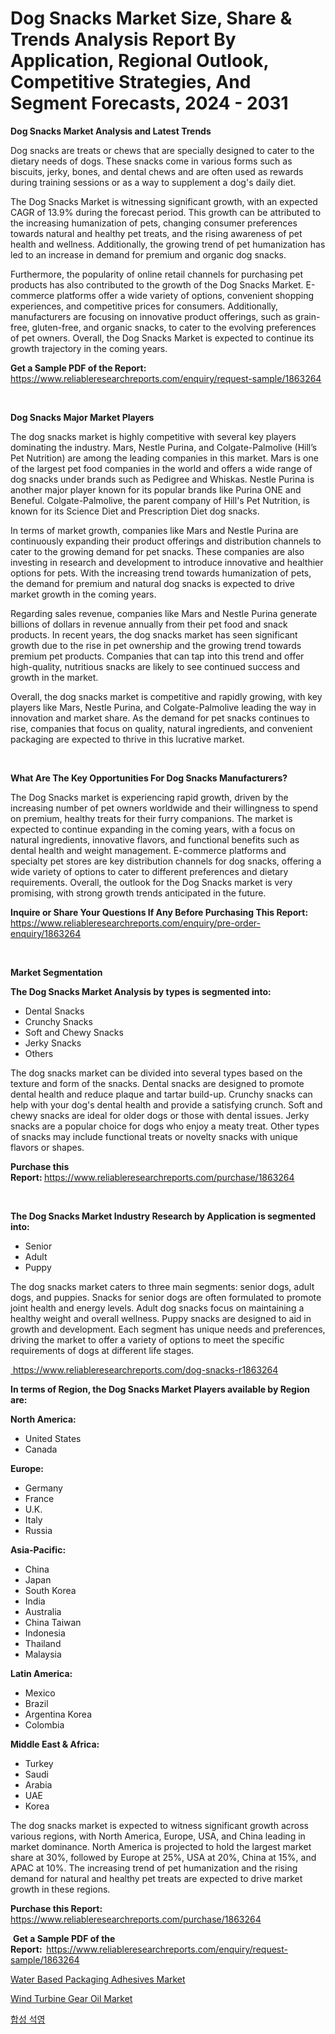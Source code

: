 <p><h1>Dog Snacks Market Size, Share & Trends Analysis Report By Application, Regional Outlook, Competitive Strategies, And Segment Forecasts, 2024 - 2031</h1></p><p><strong>Dog Snacks Market Analysis and Latest Trends</strong></p>
<p><p>Dog snacks are treats or chews that are specially designed to cater to the dietary needs of dogs. These snacks come in various forms such as biscuits, jerky, bones, and dental chews and are often used as rewards during training sessions or as a way to supplement a dog's daily diet.</p><p>The Dog Snacks Market is witnessing significant growth, with an expected CAGR of 13.9% during the forecast period. This growth can be attributed to the increasing humanization of pets, changing consumer preferences towards natural and healthy pet treats, and the rising awareness of pet health and wellness. Additionally, the growing trend of pet humanization has led to an increase in demand for premium and organic dog snacks.</p><p>Furthermore, the popularity of online retail channels for purchasing pet products has also contributed to the growth of the Dog Snacks Market. E-commerce platforms offer a wide variety of options, convenient shopping experiences, and competitive prices for consumers. Additionally, manufacturers are focusing on innovative product offerings, such as grain-free, gluten-free, and organic snacks, to cater to the evolving preferences of pet owners. Overall, the Dog Snacks Market is expected to continue its growth trajectory in the coming years.</p></p>
<p><strong>Get a Sample PDF of the Report:&nbsp;</strong> <a href="https://www.reliableresearchreports.com/enquiry/request-sample/1863264">https://www.reliableresearchreports.com/enquiry/request-sample/1863264</a></p>
<p>&nbsp;</p>
<p><strong>Dog Snacks Major Market Players</strong></p>
<p><p>The dog snacks market is highly competitive with several key players dominating the industry. Mars, Nestle Purina, and Colgate-Palmolive (Hill’s Pet Nutrition) are among the leading companies in this market. Mars is one of the largest pet food companies in the world and offers a wide range of dog snacks under brands such as Pedigree and Whiskas. Nestle Purina is another major player known for its popular brands like Purina ONE and Beneful. Colgate-Palmolive, the parent company of Hill's Pet Nutrition, is known for its Science Diet and Prescription Diet dog snacks.</p><p>In terms of market growth, companies like Mars and Nestle Purina are continuously expanding their product offerings and distribution channels to cater to the growing demand for pet snacks. These companies are also investing in research and development to introduce innovative and healthier options for pets. With the increasing trend towards humanization of pets, the demand for premium and natural dog snacks is expected to drive market growth in the coming years.</p><p>Regarding sales revenue, companies like Mars and Nestle Purina generate billions of dollars in revenue annually from their pet food and snack products. In recent years, the dog snacks market has seen significant growth due to the rise in pet ownership and the growing trend towards premium pet products. Companies that can tap into this trend and offer high-quality, nutritious snacks are likely to see continued success and growth in the market.</p><p>Overall, the dog snacks market is competitive and rapidly growing, with key players like Mars, Nestle Purina, and Colgate-Palmolive leading the way in innovation and market share. As the demand for pet snacks continues to rise, companies that focus on quality, natural ingredients, and convenient packaging are expected to thrive in this lucrative market.</p></p>
<p>&nbsp;</p>
<p><strong>What Are The Key Opportunities For Dog Snacks Manufacturers?</strong></p>
<p><p>The Dog Snacks market is experiencing rapid growth, driven by the increasing number of pet owners worldwide and their willingness to spend on premium, healthy treats for their furry companions. The market is expected to continue expanding in the coming years, with a focus on natural ingredients, innovative flavors, and functional benefits such as dental health and weight management. E-commerce platforms and specialty pet stores are key distribution channels for dog snacks, offering a wide variety of options to cater to different preferences and dietary requirements. Overall, the outlook for the Dog Snacks market is very promising, with strong growth trends anticipated in the future.</p></p>
<p><strong>Inquire or Share Your Questions If Any Before Purchasing This Report:</strong> <a href="https://www.reliableresearchreports.com/enquiry/pre-order-enquiry/1863264">https://www.reliableresearchreports.com/enquiry/pre-order-enquiry/1863264</a></p>
<p>&nbsp;</p>
<p><strong>Market Segmentation</strong></p>
<p><strong>The Dog Snacks Market Analysis by types is segmented into:</strong></p>
<p><ul><li>Dental Snacks</li><li>Crunchy Snacks</li><li>Soft and Chewy Snacks</li><li>Jerky Snacks</li><li>Others</li></ul></p>
<p><p>The dog snacks market can be divided into several types based on the texture and form of the snacks. Dental snacks are designed to promote dental health and reduce plaque and tartar build-up. Crunchy snacks can help with your dog's dental health and provide a satisfying crunch. Soft and chewy snacks are ideal for older dogs or those with dental issues. Jerky snacks are a popular choice for dogs who enjoy a meaty treat. Other types of snacks may include functional treats or novelty snacks with unique flavors or shapes.</p></p>
<p><strong>Purchase this Report:&nbsp;</strong><a href="https://www.reliableresearchreports.com/purchase/1863264">https://www.reliableresearchreports.com/purchase/1863264</a></p>
<p>&nbsp;</p>
<p><strong>The Dog Snacks Market Industry Research by Application is segmented into:</strong></p>
<p><ul><li>Senior</li><li>Adult</li><li>Puppy</li></ul></p>
<p><p>The dog snacks market caters to three main segments: senior dogs, adult dogs, and puppies. Snacks for senior dogs are often formulated to promote joint health and energy levels. Adult dog snacks focus on maintaining a healthy weight and overall wellness. Puppy snacks are designed to aid in growth and development. Each segment has unique needs and preferences, driving the market to offer a variety of options to meet the specific requirements of dogs at different life stages.</p></p>
<p><a href="https://www.reliableresearchreports.com/dog-snacks-r1863264">&nbsp;https://www.reliableresearchreports.com/dog-snacks-r1863264</a></p>
<p><strong>In terms of Region, the Dog Snacks Market Players available by Region are:</strong></p>
<p>
    <p> <strong> North America: </strong>
        <ul>
            <li>United States</li>
            <li>Canada</li>
        </ul>
        </p> 
    <p> <strong> Europe: </strong>
        <ul>
            <li>Germany</li>
            <li>France</li>
            <li>U.K.</li>
            <li>Italy</li>
            <li>Russia</li>
        </ul>
        </p> 
    <p> <strong> Asia-Pacific: </strong>
        <ul>
            <li>China</li>
            <li>Japan</li>
            <li>South Korea</li>
            <li>India</li>
            <li>Australia</li>
            <li>China Taiwan</li>
            <li>Indonesia</li>
            <li>Thailand</li>
            <li>Malaysia</li>
        </ul>
        </p> 
    <p> <strong> Latin America: </strong>
        <ul>
            <li>Mexico</li>
            <li>Brazil</li>
            <li>Argentina Korea</li>
            <li>Colombia</li>
        </ul>
        </p> 
    <p> <strong> Middle East & Africa: </strong>
        <ul>
            <li>Turkey</li>
            <li>Saudi</li>
            <li>Arabia</li>
            <li>UAE</li>
            <li>Korea</li>
        </ul>
    </p>
    </p>
<p><p>The dog snacks market is expected to witness significant growth across various regions, with North America, Europe, USA, and China leading in market dominance. North America is projected to hold the largest market share at 30%, followed by Europe at 25%, USA at 20%, China at 15%, and APAC at 10%. The increasing trend of pet humanization and the rising demand for natural and healthy pet treats are expected to drive market growth in these regions.</p></p>
<p><strong>Purchase this Report: </strong><a href="https://www.reliableresearchreports.com/purchase/1863264">https://www.reliableresearchreports.com/purchase/1863264</a></p>
<p>&nbsp;<strong>Get a Sample PDF of the Report:&nbsp;&nbsp;</strong><a href="https://www.reliableresearchreports.com/enquiry/request-sample/1863264">https://www.reliableresearchreports.com/enquiry/request-sample/1863264</a></p>
<p><strong></strong></p>
<p><p><a href="https://www.linkedin.com/pulse/water-based-packaging-adhesives-market-size-trends-growth-outlook-bi77f?trackingId=NUTDlrGHikTGmdB2J9rBcQ%3D%3D">Water Based Packaging Adhesives Market</a></p><p><a href="https://www.linkedin.com/pulse/wind-turbine-gear-oil-market-size-global-industry-overview-segmentation-27l5f?trackingId=6Wm15hO%2BXc%2FGs0xFQq4QOA%3D%3D">Wind Turbine Gear Oil Market</a></p><p><a href="https://medium.com/@francescaove76856/%ED%95%A9%EC%84%B1-%EC%84%9D%EC%98%81-%EC%8B%9C%EC%9E%A5-%EB%B6%84%EC%84%9D-%EA%B8%80%EB%A1%9C%EB%B2%8C-%EC%82%B0%EC%97%85-%EC%A0%84%EB%A7%9D-%EB%B0%8F-%EC%98%88%EC%B8%A1-2024%EB%85%84%EB%B6%80%ED%84%B0-2031%EB%85%84%EA%B9%8C%EC%A7%80-3568a99d032c">합성 석영</a></p></p>